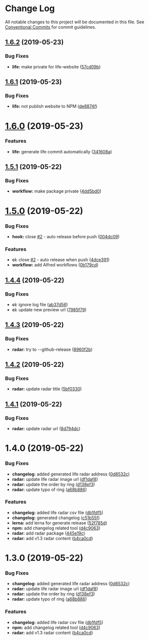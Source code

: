 # Change Log

All notable changes to this project will be documented in this file.
See [Conventional Commits](https://conventionalcommits.org) for commit guidelines.

## [1.6.2](https://github.com/JimmyLv/CHANGLOG.md/compare/v1.6.1...v1.6.2) (2019-05-23)


### Bug Fixes

* **life:** make private for life-website ([57cd09b](https://github.com/JimmyLv/CHANGLOG.md/commit/57cd09b))





## [1.6.1](https://github.com/JimmyLv/CHANGLOG.md/compare/v1.6.0...v1.6.1) (2019-05-23)


### Bug Fixes

* **life:** not publish website to NPM ([de8874f](https://github.com/JimmyLv/CHANGLOG.md/commit/de8874f))





# [1.6.0](https://github.com/JimmyLv/CHANGLOG.md/compare/v1.5.1...v1.6.0) (2019-05-23)


### Features

* **life:** generate life commit automatically ([341608a](https://github.com/JimmyLv/CHANGLOG.md/commit/341608a))





## [1.5.1](https://github.com/JimmyLv/CHANGLOG.md/compare/v1.5.0...v1.5.1) (2019-05-22)


### Bug Fixes

* **workflow:** make package private ([4dd5bd0](https://github.com/JimmyLv/CHANGLOG.md/commit/4dd5bd0))





# [1.5.0](https://github.com/JimmyLv/CHANGLOG.md/compare/v1.4.4...v1.5.0) (2019-05-22)


### Bug Fixes

* **hook:** close [#2](https://github.com/JimmyLv/CHANGLOG.md/issues/2) - auto release before push ([004dc09](https://github.com/JimmyLv/CHANGLOG.md/commit/004dc09))


### Features

* **ci:** close [#2](https://github.com/JimmyLv/CHANGLOG.md/issues/2) - auto release when push ([4dce391](https://github.com/JimmyLv/CHANGLOG.md/commit/4dce391))
* **workflow:** add Alfred workflows ([0b179cd](https://github.com/JimmyLv/CHANGLOG.md/commit/0b179cd))





## [1.4.4](https://github.com/JimmyLv/CHANGLOG.md/compare/v1.4.3...v1.4.4) (2019-05-22)


### Bug Fixes

* **ci:** ignore log file ([ab37d56](https://github.com/JimmyLv/CHANGLOG.md/commit/ab37d56))
* **ci:** update new preview url ([7985f79](https://github.com/JimmyLv/CHANGLOG.md/commit/7985f79))





## [1.4.3](https://github.com/JimmyLv/CHANGLOG.md/compare/v1.4.2...v1.4.3) (2019-05-22)


### Bug Fixes

* **radar:** try to --github-release ([8960f2b](https://github.com/JimmyLv/CHANGLOG.md/commit/8960f2b))





## [1.4.2](https://github.com/JimmyLv/CHANGLOG.md/compare/v1.4.1...v1.4.2) (2019-05-22)


### Bug Fixes

* **radar:** update radar title ([5bf0330](https://github.com/JimmyLv/CHANGLOG.md/commit/5bf0330))





## [1.4.1](https://github.com/JimmyLv/CHANGLOG.md/compare/v1.4.0...v1.4.1) (2019-05-22)


### Bug Fixes

* **radar:** update radar url ([8d794dc](https://github.com/JimmyLv/CHANGLOG.md/commit/8d794dc))





# 1.4.0 (2019-05-22)


### Bug Fixes

* **changelog:** added generated life radar address ([0d8532c](https://github.com/JimmyLv/CHANGLOG.md/commit/0d8532c))
* **radar:** update life radar image url ([df1daf8](https://github.com/JimmyLv/CHANGLOG.md/commit/df1daf8))
* **radar:** update the order by ring ([d138ef3](https://github.com/JimmyLv/CHANGLOG.md/commit/d138ef3))
* **radar:** update typo of ring ([a68b886](https://github.com/JimmyLv/CHANGLOG.md/commit/a68b886))


### Features

* **changelog:** added life radar csv file ([db1fdf5](https://github.com/JimmyLv/CHANGLOG.md/commit/db1fdf5))
* **changelog:** generated changelog ([c51b55f](https://github.com/JimmyLv/CHANGLOG.md/commit/c51b55f))
* **lerna:** add lerna for generate release ([52f785d](https://github.com/JimmyLv/CHANGLOG.md/commit/52f785d))
* **npm:** add changelog related tool ([d4c9063](https://github.com/JimmyLv/CHANGLOG.md/commit/d4c9063))
* **radar:** add radar package ([445e19c](https://github.com/JimmyLv/CHANGLOG.md/commit/445e19c))
* **radar:** add v1.3 radar content ([b4ca0cd](https://github.com/JimmyLv/CHANGLOG.md/commit/b4ca0cd))





# 1.3.0 (2019-05-22)


### Bug Fixes

* **changelog:** added generated life radar address ([0d8532c](https://github.com/JimmyLv/CHANGLOG.md/commit/0d8532c))
* **radar:** update life radar image url ([df1daf8](https://github.com/JimmyLv/CHANGLOG.md/commit/df1daf8))
* **radar:** update the order by ring ([d138ef3](https://github.com/JimmyLv/CHANGLOG.md/commit/d138ef3))
* **radar:** update typo of ring ([a68b886](https://github.com/JimmyLv/CHANGLOG.md/commit/a68b886))


### Features

* **changelog:** added life radar csv file ([db1fdf5](https://github.com/JimmyLv/CHANGLOG.md/commit/db1fdf5))
* **npm:** add changelog related tool ([d4c9063](https://github.com/JimmyLv/CHANGLOG.md/commit/d4c9063))
* **radar:** add v1.3 radar content ([b4ca0cd](https://github.com/JimmyLv/CHANGLOG.md/commit/b4ca0cd))
